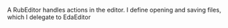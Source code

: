 A RubEditor handles actions in the editor. I define opening and saving files, which I delegate to EdaEditor